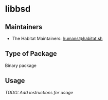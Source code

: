 # libbsd

## Maintainers

* The Habitat Maintainers: <humans@habitat.sh>

## Type of Package

Binary package

## Usage

*TODO: Add instructions for usage*
